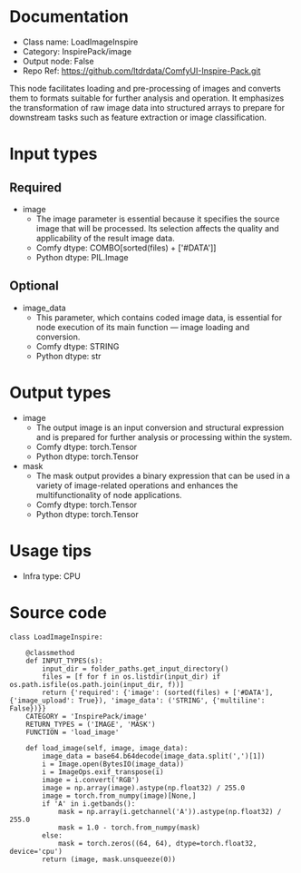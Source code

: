 # Documentation
- Class name: LoadImageInspire
- Category: InspirePack/image
- Output node: False
- Repo Ref: https://github.com/ltdrdata/ComfyUI-Inspire-Pack.git

This node facilitates loading and pre-processing of images and converts them to formats suitable for further analysis and operation. It emphasizes the transformation of raw image data into structured arrays to prepare for downstream tasks such as feature extraction or image classification.

# Input types
## Required
- image
    - The image parameter is essential because it specifies the source image that will be processed. Its selection affects the quality and applicability of the result image data.
    - Comfy dtype: COMBO[sorted(files) + ['#DATA']]
    - Python dtype: PIL.Image
## Optional
- image_data
    - This parameter, which contains coded image data, is essential for node execution of its main function — image loading and conversion.
    - Comfy dtype: STRING
    - Python dtype: str

# Output types
- image
    - The output image is an input conversion and structural expression and is prepared for further analysis or processing within the system.
    - Comfy dtype: torch.Tensor
    - Python dtype: torch.Tensor
- mask
    - The mask output provides a binary expression that can be used in a variety of image-related operations and enhances the multifunctionality of node applications.
    - Comfy dtype: torch.Tensor
    - Python dtype: torch.Tensor

# Usage tips
- Infra type: CPU

# Source code
```
class LoadImageInspire:

    @classmethod
    def INPUT_TYPES(s):
        input_dir = folder_paths.get_input_directory()
        files = [f for f in os.listdir(input_dir) if os.path.isfile(os.path.join(input_dir, f))]
        return {'required': {'image': (sorted(files) + ['#DATA'], {'image_upload': True}), 'image_data': ('STRING', {'multiline': False})}}
    CATEGORY = 'InspirePack/image'
    RETURN_TYPES = ('IMAGE', 'MASK')
    FUNCTION = 'load_image'

    def load_image(self, image, image_data):
        image_data = base64.b64decode(image_data.split(',')[1])
        i = Image.open(BytesIO(image_data))
        i = ImageOps.exif_transpose(i)
        image = i.convert('RGB')
        image = np.array(image).astype(np.float32) / 255.0
        image = torch.from_numpy(image)[None,]
        if 'A' in i.getbands():
            mask = np.array(i.getchannel('A')).astype(np.float32) / 255.0
            mask = 1.0 - torch.from_numpy(mask)
        else:
            mask = torch.zeros((64, 64), dtype=torch.float32, device='cpu')
        return (image, mask.unsqueeze(0))
```